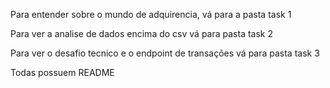 

Para entender sobre o mundo de adquirencia, vá para a pasta task 1

Para ver a analise de dados encima do csv vá para pasta task 2

Para ver o desafio tecnico e o endpoint de transações vá para pasta task 3

Todas possuem README
